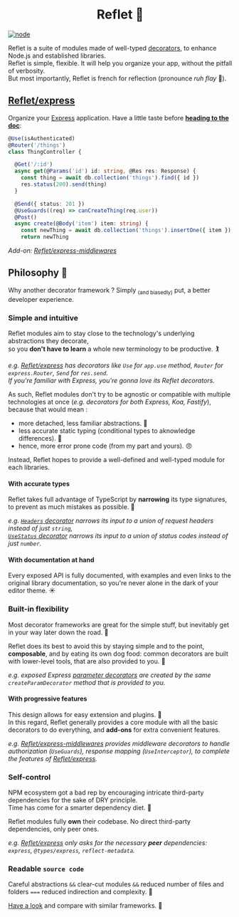 <h1 align="center">Reflet 💫</h1>

[![node](https://img.shields.io/badge/dynamic/json?url=https://raw.githubusercontent.com/jeremyben/reflet/master/package.json&label=node&query=engines.node&color=green&logo=node.js)](https://nodejs.org)

Reflet is a suite of modules made of well-typed [decorators](https://www.typescriptlang.org/docs/handbook/decorators.html), to enhance Node.js and established libraries.<br>Reflet is simple, flexible. It will help you organize your app, without the pitfall of verbosity.<br>But most importantly, Reflet is french for reflection (pronounce _ruh flay_ 🐔).

## [Reflet/express](./express)

Organize your [Express](https://expressjs.com/) application. Have a little taste before **[heading to the doc](./express/README.MD)**:

```ts
@Use(isAuthenticated)
@Router('/things')
class ThingController {

  @Get('/:id')
  async get(@Params('id') id: string, @Res res: Response) {
    const thing = await db.collection('things').find({ id })
    res.status(200).send(thing)
  }

  @Send({ status: 201 })
  @UseGuards((req) => canCreateThing(req.user))
  @Post()
  async create(@Body('item') item: string) {
    const newThing = await db.collection('things').insertOne({ item })
    return newThing
```

_Add-on: [Reflet/express-middlewares](./express-middlewares)_

## Philosophy 📣

Why another decorator framework ? Simply <sub>(and biasedly)</sub> put, a better developer experience.

### Simple and intuitive

Reflet modules aim to stay close to the technology's underlying abstractions they decorate, <br>so you **don't have to learn** a whole new terminology to be productive. 🏌️‍

_e.g. [Reflet/express](./express) has decorators like `Use` for `app.use` method, `Router` for `express.Router`, `Send` for `res.send`.<br>If you're familiar with Express, you're gonna love its Reflet decorators._

As such, Reflet modules don't try to be agnostic or compatible with multiple technologies at once (_e.g. decorators for both Express, Koa, Fastify_), because that would mean :

* more detached, less familiar abstractions. 🤔
* less accurate static typing (conditional types to aknowledge differences). 🤥
* hence, more error prone code (from my part and yours). 😠

Instead, Reflet hopes to provide a well-defined and well-typed module for each libraries.

#### With accurate types

Reflet takes full advantage of TypeScript by **narrowing** its type signatures, to prevent as much mistakes as possible. 🎯

_e.g. [`Headers` decorator](./express/README.MD#request-headers) narrows its input to a union of request headers instead of just `string`, <br>[`UseStatus` decorator](./express-middlewares/README.MD#response-status) narrows its input to a union of status codes instead of just `number`._

#### With documentation at hand

Every exposed API is fully documented, with examples and even links to the original library documentation, so you're never alone in the dark of your editor theme. ☀️

### Built-in flexibility

Most decorator frameworks are great for the simple stuff, but inevitably get in your way later down the road. 🎠

Reflet does its best to avoid this by staying simple and to the point, **composable**, and by eating its own dog food: common decorators are built with lower-level tools, that are also provided to you. 🐎

_e.g. exposed Express [parameter decorators](./express/README.MD#request-properties-injection) are created by the same `createParamDecorator` method that is provided to you._

#### With progressive features

This design allows for easy extension and plugins. 🧩<br>In this regard, Reflet generally provides a core module with all the basic decorators to do everything, and **add-ons** for extra convenient features.

_e.g. [Reflet/express-middlewares](./express-middlewares) provides middleware decorators to handle authorization (`UseGuards`), response mapping (`UseInterceptor`), to complete the features of [Reflet/express](./express)._

### Self-control

NPM ecosystem got a bad rep by encouraging intricate third-party dependencies for the sake of DRY principle. <br>Time has come for a smarter dependency diet. 🍳

Reflet modules fully **own** their codebase. No direct third-party dependencies, only peer ones.

_e.g. [Reflet/express](./express) only asks for the necessary **peer** dependencies: `express`, `@types/express`, `reflect-metadata`._

### Readable `source code`

Careful abstractions `&&` clear-cut modules `&&` reduced number of files and folders `===` reduced indirection and complexity. 🧵

[Have a look](./express/src) and compare with similar frameworks. 🧶

